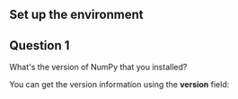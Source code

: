 ## Set up the environment

## Question 1

What's the version of NumPy that you installed?

You can get the version information using the __version__ field:

